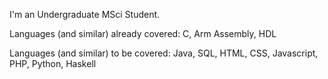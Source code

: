 I'm an Undergraduate MSci Student.

Languages (and similar) already covered:
C, Arm Assembly, HDL

Languages (and similar) to be covered:
Java, SQL, HTML, CSS, Javascript, PHP, Python, Haskell
